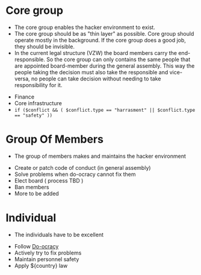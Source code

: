 # Core group

* The core group enables the hacker environment to exist. 
* The core group should be as "thin layer" as possible. Core group should operate mostly in the background. If the core group does a good job,     they should be invisible.
* In the current legal structure (VZW) the board members carry the end-responsible. So the core group can only contains the same people that are appointed board-member during the general assembly. This way the people taking the decision must also take the responsible and vice-versa,
no people can take decision without needing to take responsibility for it.

 - Finance     
 - Core infrastructure  
 - `if ($conflict && ( $conflict.type == "harrasment" || $conflict.type == "safety" ))`
      
# Group Of Members

* The group of members makes and maintains the hacker environment

 - Create or patch code of conduct (in general assembly)
 - Solve problems when do-ocracy cannot fix them
 - Elect board ( process TBD )
 - Ban members
 - More to be added

# Individual

* The individuals have to be excellent

 - Follow [Do-ocracy](do-ocracy.md)
 - Actively try to fix problems
 - Maintain personnel safety
 - Apply ${country} law
